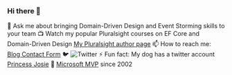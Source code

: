 ### Hi there 👋
<!--
**julielerman/julielerman** is a ✨ _special_ ✨ repository because its `README.md` (this file) appears on your GitHub profile.
-->
💬 Ask me about bringing Domain-Driven Design and Event Storming skills to your team
📺 Watch my popular Pluralsight courses on EF Core and Domain-Driven Design [My Pluralsight author page](https://www.pluralsight.com/authors/julie-lerman)
📫 How to reach me: [Blog Contact Form](https://thedatafarm.com/contact/)
🐦 ![Twitter](https://img.shields.io/twitter/follow/julielerman?style=social)
⚡ Fun fact: My dog has a twitter account [Princess Josie](http://twitter.com/josietoze)
🥇 [Microsoft MVP](https://mvp.microsoft.com/en-us/PublicProfile/8987?fullName=Julie%20Lerman) since 2002

[](https://github-readme-stats.vercel.app/api?username=julielerman)
